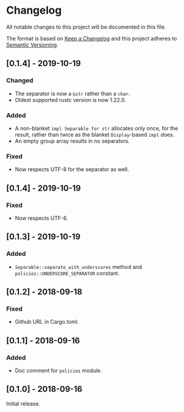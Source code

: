 # Changelog

All notable changes to this project will be documented in this file.

The format is based on [Keep a Changelog] and this project adheres to
[Semantic Versioning].

[Keep a Changelog]: http://keepachangelog.com/en/1.0.0/
[Semantic Versioning]: http://semver.org/spec/v2.0.0.html

## [0.1.4] - 2019-10-19

### Changed
- The separator is now a `&str` rather than a `char`.
- Oldest supported rustc version is now 1.22.0.

### Added
- A non-blanket `impl Separable for str` allocates only once, for the result,
rather than twice as the blanket `Display`-based `impl` does.
- An empty group array results in no separators.

### Fixed
- Now respects UTF-8 for the separator as well.

## [0.1.4] - 2019-10-19

### Fixed
- Now respects UTF-8.

## [0.1.3] - 2019-10-19

### Added
- `Separable::separate_with_underscores` method and
`policies::UNDERSCORE_SEPARATOR` constant.

## [0.1.2] - 2018-09-18

### Fixed
- Github URL in Cargo.toml.

## [0.1.1] - 2018-09-16

### Added
- Doc comment for `policies` module.

## [0.1.0] - 2018-09-16

Initial release.

